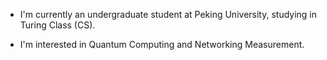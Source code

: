 + I'm currently an undergraduate student at Peking University, studying in Turing Class (CS).

+ I'm interested in Quantum Computing and Networking Measurement.
